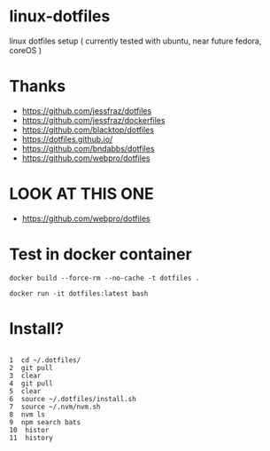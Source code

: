 # linux-dotfiles
linux dotfiles setup ( currently tested with ubuntu, near future fedora, coreOS )


# Thanks
- https://github.com/jessfraz/dotfiles
- https://github.com/jessfraz/dockerfiles
- https://github.com/blacktop/dotfiles
- https://dotfiles.github.io/
- https://github.com/bndabbs/dotfiles
- https://github.com/webpro/dotfiles



# LOOK AT THIS ONE

- https://github.com/webpro/dotfiles


# Test in docker container

```
docker build --force-rm --no-cache -t dotfiles .

docker run -it dotfiles:latest bash
```


# Install?

```

1  cd ~/.dotfiles/
2  git pull
3  clear
4  git pull
5  clear
6  source ~/.dotfiles/install.sh
7  source ~/.nvm/nvm.sh
8  nvm ls
9  npm search bats
10  histor
11  history

```
